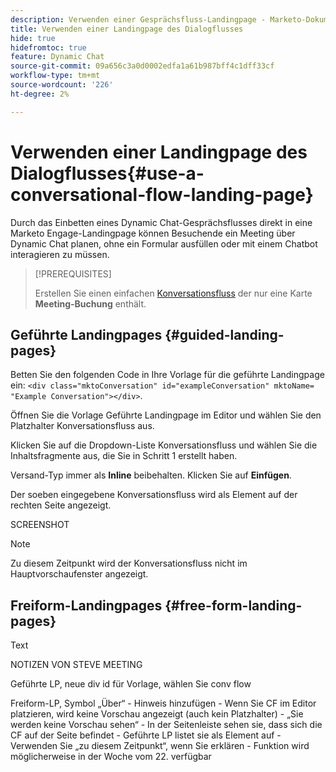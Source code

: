 ```yaml
---
description: Verwenden einer Gesprächsfluss-Landingpage - Marketo-Dokumente - Produktdokumentation
title: Verwenden einer Landingpage des Dialogflusses
hide: true
hidefromtoc: true
feature: Dynamic Chat
source-git-commit: 09a656c3a0d0002edfa1a61b987bff4c1dff33cf
workflow-type: tm+mt
source-wordcount: '226'
ht-degree: 2%

---
```


# Verwenden einer Landingpage des Dialogflusses{#use-a-conversational-flow-landing-page}

Durch das Einbetten eines Dynamic Chat-Gesprächsflusses direkt in eine Marketo Engage-Landingpage können Besuchende ein Meeting über Dynamic Chat planen, ohne ein Formular ausfüllen oder mit einem Chatbot interagieren zu müssen.

>[!PREREQUISITES]
>
>Erstellen Sie einen einfachen [Konversationsfluss](/help/marketo/product-docs/demand-generation/dynamic-chat/automated-chat/create-a-conversational-flow.md) der nur eine Karte **Meeting-Buchung** enthält.

## Geführte Landingpages {#guided-landing-pages}

Betten Sie den folgenden Code in Ihre Vorlage für die geführte Landingpage ein: `<div class="mktoConversation" id="exampleConversation" mktoName= "Example Conversation"></div>`.

Öffnen Sie die Vorlage Geführte Landingpage im Editor und wählen Sie den Platzhalter Konversationsfluss aus.

Klicken Sie auf die Dropdown-Liste Konversationsfluss und wählen Sie die Inhaltsfragmente aus, die Sie in Schritt 1 erstellt haben.

Versand-Typ immer als **Inline** beibehalten. Klicken Sie auf **Einfügen**.

Der soeben eingegebene Konversationsfluss wird als Element auf der rechten Seite angezeigt.

SCREENSHOT

>[!NOTE]
>
>Zu diesem Zeitpunkt wird der Konversationsfluss nicht im Hauptvorschaufenster angezeigt.

## Freiform-Landingpages {#free-form-landing-pages}

Text

NOTIZEN VON STEVE MEETING

Geführte LP, neue div id für Vorlage, wählen Sie conv flow

Freiform-LP, Symbol „Über“ - Hinweis hinzufügen - Wenn Sie CF im Editor platzieren, wird keine Vorschau angezeigt (auch kein Platzhalter) - „Sie werden keine Vorschau sehen“ - In der Seitenleiste sehen sie, dass sich die CF auf der Seite befindet - Geführte LP listet sie als Element auf - Verwenden Sie „zu diesem Zeitpunkt“, wenn Sie erklären - Funktion wird möglicherweise in der Woche vom 22. verfügbar
